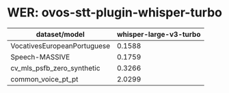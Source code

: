 
# WER: ovos-stt-plugin-whisper-turbo
|dataset/model|whisper-large-v3-turbo|
|-|-|
| VocativesEuropeanPortuguese | 0.1588 |
| Speech-MASSIVE | 0.1759 |
| cv_mls_psfb_zero_synthetic | 0.3266 |
| common_voice_pt_pt | 2.0299 |